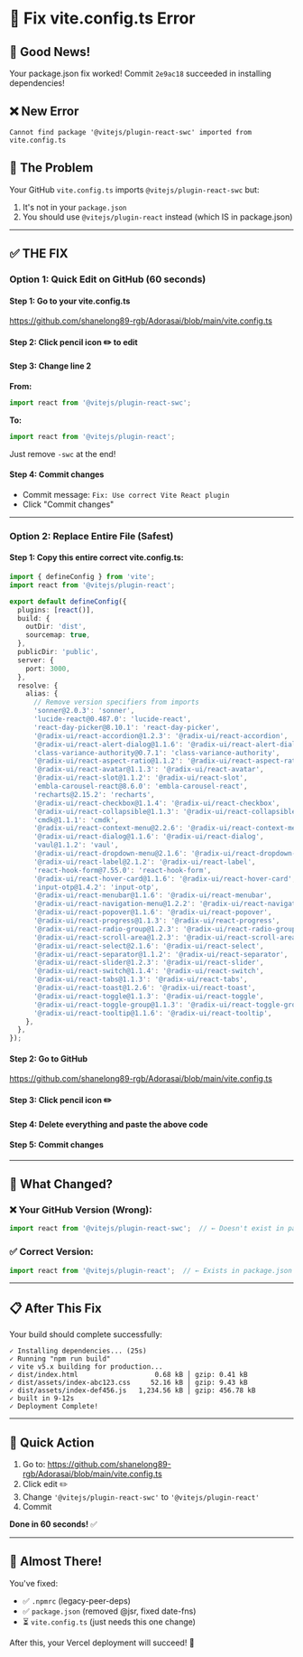 # 🔧 Fix vite.config.ts Error

## 🎉 Good News!
Your package.json fix worked! Commit `2e9ac18` succeeded in installing dependencies!

## ❌ New Error
```
Cannot find package '@vitejs/plugin-react-swc' imported from vite.config.ts
```

## 🎯 The Problem
Your GitHub `vite.config.ts` imports `@vitejs/plugin-react-swc` but:
1. It's not in your `package.json`
2. You should use `@vitejs/plugin-react` instead (which IS in package.json)

---

## ✅ THE FIX

### **Option 1: Quick Edit on GitHub (60 seconds)**

#### Step 1: Go to your vite.config.ts
https://github.com/shanelong89-rgb/Adorasai/blob/main/vite.config.ts

#### Step 2: Click pencil icon ✏️ to edit

#### Step 3: Change line 2
**From:**
```typescript
import react from '@vitejs/plugin-react-swc';
```

**To:**
```typescript
import react from '@vitejs/plugin-react';
```

Just remove `-swc` at the end!

#### Step 4: Commit changes
- Commit message: `Fix: Use correct Vite React plugin`
- Click "Commit changes"

---

### **Option 2: Replace Entire File (Safest)**

#### Step 1: Copy this entire correct vite.config.ts:

```typescript
import { defineConfig } from 'vite';
import react from '@vitejs/plugin-react';

export default defineConfig({
  plugins: [react()],
  build: {
    outDir: 'dist',
    sourcemap: true,
  },
  publicDir: 'public',
  server: {
    port: 3000,
  },
  resolve: {
    alias: {
      // Remove version specifiers from imports
      'sonner@2.0.3': 'sonner',
      'lucide-react@0.487.0': 'lucide-react',
      'react-day-picker@8.10.1': 'react-day-picker',
      '@radix-ui/react-accordion@1.2.3': '@radix-ui/react-accordion',
      '@radix-ui/react-alert-dialog@1.1.6': '@radix-ui/react-alert-dialog',
      'class-variance-authority@0.7.1': 'class-variance-authority',
      '@radix-ui/react-aspect-ratio@1.1.2': '@radix-ui/react-aspect-ratio',
      '@radix-ui/react-avatar@1.1.3': '@radix-ui/react-avatar',
      '@radix-ui/react-slot@1.1.2': '@radix-ui/react-slot',
      'embla-carousel-react@8.6.0': 'embla-carousel-react',
      'recharts@2.15.2': 'recharts',
      '@radix-ui/react-checkbox@1.1.4': '@radix-ui/react-checkbox',
      '@radix-ui/react-collapsible@1.1.3': '@radix-ui/react-collapsible',
      'cmdk@1.1.1': 'cmdk',
      '@radix-ui/react-context-menu@2.2.6': '@radix-ui/react-context-menu',
      '@radix-ui/react-dialog@1.1.6': '@radix-ui/react-dialog',
      'vaul@1.1.2': 'vaul',
      '@radix-ui/react-dropdown-menu@2.1.6': '@radix-ui/react-dropdown-menu',
      '@radix-ui/react-label@2.1.2': '@radix-ui/react-label',
      'react-hook-form@7.55.0': 'react-hook-form',
      '@radix-ui/react-hover-card@1.1.6': '@radix-ui/react-hover-card',
      'input-otp@1.4.2': 'input-otp',
      '@radix-ui/react-menubar@1.1.6': '@radix-ui/react-menubar',
      '@radix-ui/react-navigation-menu@1.2.2': '@radix-ui/react-navigation-menu',
      '@radix-ui/react-popover@1.1.6': '@radix-ui/react-popover',
      '@radix-ui/react-progress@1.1.3': '@radix-ui/react-progress',
      '@radix-ui/react-radio-group@1.2.3': '@radix-ui/react-radio-group',
      '@radix-ui/react-scroll-area@1.2.3': '@radix-ui/react-scroll-area',
      '@radix-ui/react-select@2.1.6': '@radix-ui/react-select',
      '@radix-ui/react-separator@1.1.2': '@radix-ui/react-separator',
      '@radix-ui/react-slider@1.2.3': '@radix-ui/react-slider',
      '@radix-ui/react-switch@1.1.4': '@radix-ui/react-switch',
      '@radix-ui/react-tabs@1.1.3': '@radix-ui/react-tabs',
      '@radix-ui/react-toast@1.2.6': '@radix-ui/react-toast',
      '@radix-ui/react-toggle@1.1.3': '@radix-ui/react-toggle',
      '@radix-ui/react-toggle-group@1.1.3': '@radix-ui/react-toggle-group',
      '@radix-ui/react-tooltip@1.1.6': '@radix-ui/react-tooltip',
    },
  },
});
```

#### Step 2: Go to GitHub
https://github.com/shanelong89-rgb/Adorasai/blob/main/vite.config.ts

#### Step 3: Click pencil icon ✏️

#### Step 4: Delete everything and paste the above code

#### Step 5: Commit changes

---

## 🎯 What Changed?

### ❌ Your GitHub Version (Wrong):
```typescript
import react from '@vitejs/plugin-react-swc';  // ← Doesn't exist in package.json
```

### ✅ Correct Version:
```typescript
import react from '@vitejs/plugin-react';  // ← Exists in package.json
```

---

## 📋 After This Fix

Your build should complete successfully:

```
✓ Installing dependencies... (25s)
✓ Running "npm run build"
✓ vite v5.x building for production...
✓ dist/index.html                   0.68 kB │ gzip: 0.41 kB
✓ dist/assets/index-abc123.css     52.16 kB │ gzip: 9.43 kB
✓ dist/assets/index-def456.js   1,234.56 kB │ gzip: 456.78 kB
✓ built in 9-12s
✓ Deployment Complete!
```

---

## 🚀 Quick Action

1. Go to: https://github.com/shanelong89-rgb/Adorasai/blob/main/vite.config.ts
2. Click edit ✏️
3. Change `'@vitejs/plugin-react-swc'` to `'@vitejs/plugin-react'`
4. Commit

**Done in 60 seconds!** ✅

---

## 🎉 Almost There!

You've fixed:
- ✅ `.npmrc` (legacy-peer-deps)
- ✅ `package.json` (removed @jsr, fixed date-fns)
- ⏳ `vite.config.ts` (just needs this one change)

After this, your Vercel deployment will succeed! 🚀
